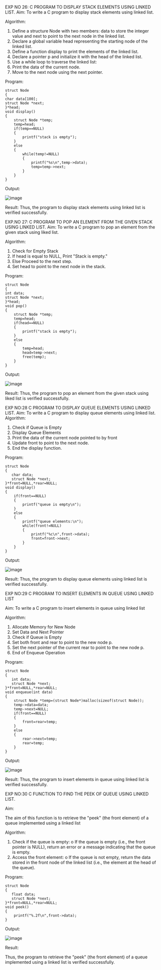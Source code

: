

EXP NO 26: C PROGRAM TO DISPLAY STACK ELEMENTS USING LINKED LIST.
Aim:
To write a C program to display stack elements using linked list.

Algorithm:
1.	Define a structure Node with two members: data to store the integer value and next to point to the next node in the linked list.
2.	Declare a global variable head representing the starting node of the linked list.
3.	Define a function display to print the elements of the linked list.
4.	Declare a pointer p and initialize it with the head of the linked list.
5.	Use a while loop to traverse the linked list:
6.	Print the data of the current node.
7.	Move to the next node using the next pointer.
 
Program:

```
struct Node   
{  
char data[100];  
struct Node *next;  
}*head;  
void display()  
{
    struct Node *temp;
    temp=head;
    if(temp==NULL)
    {
        printf("stack is empty");
    }
    else
    {
        while(temp!=NULL)
        {
            printf("%s\n",temp->data);
            temp=temp->next;
        }
    }
}
```

Output:

![image](https://github.com/user-attachments/assets/6df65f3f-6c83-4abc-947f-8a4bead2dfb7)



Result:
Thus, the program to display stack elements using linked list is verified successfully. 



EXP.NO 27: C PROGRAM TO POP AN ELEMENT FROM THE GIVEN STACK USING 
LINKED LIST.
Aim:
To write a C program to pop an element from the given stack using liked list.

Algorithm:
1.	Check for Empty Stack
2.	If head is equal to NULL, Print "Stack is empty."
3.	Else Proceed to the next step.
4.	Set head to point to the next node in the stack.
 
Program:

```
struct Node   
{  
int data;  
struct Node *next;  
}*head;  
void pop()  
{ 
    struct Node *temp;
    temp=head;
    if(head==NULL)
    {
        printf("stack is empty");
    }
    else
    {
        temp=head;
        head=temp->next;
        free(temp);
    }
}
```

Output:

![image](https://github.com/user-attachments/assets/7d3be1b7-2ce9-4c66-980d-b0ff36cbe2d0)




Result:
Thus, the program to pop an element from the given stack using liked list is verified successfully.

 
EXP NO:28 C PROGRAM TO DISPLAY QUEUE ELEMENTS USING LINKED LIST.
Aim:
To write a C program to display queue elements using linked list.
Algorithm:
1.	Check if Queue is Empty
2.	Display Queue Elements
3.	Print the data of the current node pointed to by front
4.	Update front to point to the next node.
5.	End the display function.
 
Program:

```
struct Node
{
   char data;
   struct Node *next;
}*front=NULL,*rear=NULL;
void display()
{
    if(front==NULL)
    {
        printf("queue is empty\n");
    }
    else
    {
        printf("queue elements:\n");
        while(front!=NULL)
        {
            printf("%c\n",front->data);
            front=front->next;
        }
    }
}
```

Output:

![image](https://github.com/user-attachments/assets/76696ba7-790d-4984-88f6-c6ab94ee003d)


Result:
Thus, the program to display queue elements using linked list is verified successfully.


 
EXP NO:29 C PROGRAM TO INSERT ELEMENTS IN QUEUE USING LINKED LIST

Aim:
To write a C program to insert elements in queue using linked list

Algorithm:
1.	Allocate Memory for New Node
2.	Set Data and Next Pointer
3.	Check if Queue is Empty
4.	Set both front and rear to point to the new node p.
5.	Set the next pointer of the current rear to point to the new node p.
6.	End of Enqueue Operation
 
Program:

```
struct Node
{
   int data;
   struct Node *next;
}*front=NULL,*rear=NULL;
void enqueue(int data)
{
    struct Node *temp=(struct Node*)malloc(sizeof(struct Node));
    temp->data=data;
    temp->next=NULL;
    if(front==NULL)
    {
        front=rear=temp;
    }
    else
    {
        rear->next=temp;
        rear=temp;
    }
}
```

Output:

![image](https://github.com/user-attachments/assets/26443a07-64da-433d-a73e-b88a51340a64)


Result:
Thus, the program to insert elements in queue using linked list is verified successfully.



EXP NO:30 C FUNCTION TO FIND THE PEEK OF QUEUE USING LINKED LIST.


Aim:

The aim of this function is to retrieve the "peek" (the front element) of a queue implemented using a linked list

Algorithm:

1.	Check if the queue is empty:
o	If the queue is empty (i.e., the front pointer is NULL), return an error or a message indicating that the queue is empty.
2.	Access the front element:
o	If the queue is not empty, return the data stored in the front node of the linked list (i.e., the element at the head of the queue).

Program:

```
struct Node
{
   float data;
   struct Node *next;
}*front=NULL,*rear=NULL;
void peek()
{
    printf("%.2f\n",front->data);
}
```

Output:

![image](https://github.com/user-attachments/assets/1f5b310d-bd0c-4630-a8f3-6c8697f79fb9)




Result:

Thus, the program to retrieve the "peek" (the front element) of a queue implemented using a linked list is verified successfully.



